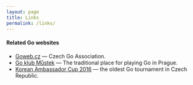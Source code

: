 ```yaml
---
layout: page
title: Links
permalink: /links/
---
```


#### Related Go websites

 * [Goweb.cz](http://goweb.cz) &mdash; Czech Go Association.
 * [Go klub Můstek](http://goklubmustek.j2m.cz) &mdash; The traditional place for playing Go in Prague.
 * [Korean Ambassador Cup 2016](http://kac.j2m.cz) &mdash; the oldest Go tournament in Czech Republic.


